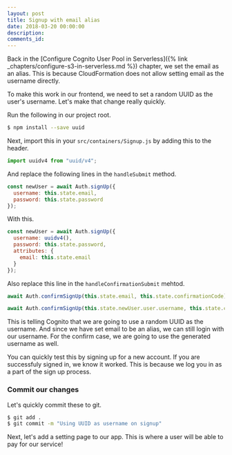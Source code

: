 ```yaml
---
layout: post
title: Signup with email alias
date: 2018-03-20 00:00:00
description:
comments_id:
---
```


Back in the [Configure Cognito User Pool in Serverless]({% link _chapters/configure-s3-in-serverless.md %}) chapter, we set the email as an alias. This is because CloudFormation does not allow setting email as the username directly.

To make this work in our frontend, we need to set a random UUID as the user's username. Let's make that change really quickly.

Run the following in our project root.

``` bash
$ npm install --save uuid
```

Next, import this in your `src/containers/Signup.js` by adding this to the header.

``` js
import uuidv4 from "uuid/v4";
```

And replace the following lines in the `handleSubmit` method.

``` js
const newUser = await Auth.signUp({
  username: this.state.email,
  password: this.state.password
});
```

With this.

``` js
const newUser = await Auth.signUp({
  username: uuidv4(),
  password: this.state.password,
  attributes: {
    email: this.state.email
  }
});
```

Also replace this line in the `handleConfirmationSubmit` mehtod.

``` js
await Auth.confirmSignUp(this.state.email, this.state.confirmationCode);
```

``` js
await Auth.confirmSignUp(this.state.newUser.user.username, this.state.confirmationCode);
```

This is telling Cognito that we are going to use a random UUID as the username. And since we have set email to be an alias, we can still login with our username. For the confirm case, we are going to use the generated username as well.

You can quickly test this by signing up for a new account. If you are successfuly signed in, we know it worked. This is because we log you in as a part of the sign up process.

### Commit our changes

Let's quickly commit these to git.

``` bash
$ git add .
$ git commit -m "Using UUID as username on signup"
```

Next, let's add a setting page to our app. This is where a user will be able to pay for our service!
